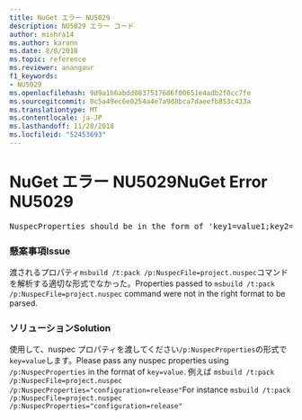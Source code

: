 ```yaml
---
title: NuGet エラー NU5029
description: NU5029 エラー コード
author: mishra14
ms.author: karann
ms.date: 8/8/2018
ms.topic: reference
ms.reviewer: anangaur
f1_keywords:
- NU5029
ms.openlocfilehash: 9d9a1b6abdd0837517686f00651e4adb2f0cc7fe
ms.sourcegitcommit: 0c5a49ec6e0254a4e7a9d8bca7daeefb853c433a
ms.translationtype: MT
ms.contentlocale: ja-JP
ms.lasthandoff: 11/28/2018
ms.locfileid: "52453693"
---
```

# <a name="nuget-error-nu5029"></a><span data-ttu-id="24416-103">NuGet エラー NU5029</span><span class="sxs-lookup"><span data-stu-id="24416-103">NuGet Error NU5029</span></span>
<pre>NuspecProperties should be in the form of 'key1=value1;key2=value2'.</pre>

### <a name="issue"></a><span data-ttu-id="24416-104">懸案事項</span><span class="sxs-lookup"><span data-stu-id="24416-104">Issue</span></span>

<span data-ttu-id="24416-105">渡されるプロパティ`msbuild /t:pack /p:NuspecFile=project.nuspec`コマンドを解析する適切な形式でなかった。</span><span class="sxs-lookup"><span data-stu-id="24416-105">Properties passed to `msbuild /t:pack /p:NuspecFile=project.nuspec` command were not in the right format to be parsed.</span></span>


### <a name="solution"></a><span data-ttu-id="24416-106">ソリューション</span><span class="sxs-lookup"><span data-stu-id="24416-106">Solution</span></span>

<span data-ttu-id="24416-107">使用して、nuspec プロパティを渡してください`/p:NuspecProperties`の形式で`key=value`します。</span><span class="sxs-lookup"><span data-stu-id="24416-107">Please pass any nuspec properties using `/p:NuspecProperties` in the format of `key=value`.</span></span> <span data-ttu-id="24416-108">例えば `msbuild /t:pack /p:NuspecFile=project.nuspec /p:NuspecProperties="configuration=release"`</span><span class="sxs-lookup"><span data-stu-id="24416-108">For instance `msbuild /t:pack /p:NuspecFile=project.nuspec /p:NuspecProperties="configuration=release"`</span></span>

